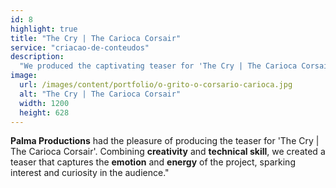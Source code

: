```yaml
---
id: 8
highlight: true
title: "The Cry | The Carioca Corsair"
service: "criacao-de-conteudos"
description:
  "We produced the captivating teaser for 'The Cry | The Carioca Corsair', capturing the project's essence."
image:
  url: /images/content/portfolio/o-grito-o-corsario-carioca.jpg
  alt: "The Cry | The Carioca Corsair"
  width: 1200
  height: 628
---
```

**Palma Productions** had the pleasure of producing the teaser for 'The Cry | The Carioca Corsair'. Combining **creativity** and **technical skill**, we created a teaser that captures the **emotion** and **energy** of the project, sparking interest and curiosity in the audience."
